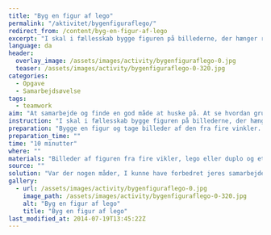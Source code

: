 ```yaml
---
title: "Byg en figur af lego"
permalink: "/aktivitet/bygenfiguraflego/"
redirect_from: /content/byg-en-figur-af-lego
excerpt: "I skal i fællesskab bygge figuren på billederne, der hænger rundt omkring figuren. I må ikke røre ved billederne, men I må gerne tage en legoklods med ud til billederne - men kun en ad gangen."
language: da
header:
  overlay_image: /assets/images/activity/bygenfiguraflego-0.jpg
  teaser: /assets/images/activity/bygenfiguraflego-0-320.jpg
categories:
  - Opgave
  - Samarbejdsøvelse
tags:
  - teamwork
aim: "At samarbejde og finde en god måde at huske på. At se hvordan gruppen får det organiseret."
instruction: "I skal i fællesskab bygge figuren på billederne, der hænger rundt omkring figuren. I må ikke røre ved billederne, men I må gerne tage en legoklods med ud til billederne - men kun en ad gangen."
preparation: "Bygge en figur og tage billeder af den fra fire vinkler. En bygget legofigur tages billeder af fra fire vinkler, billederne bliver lagt ud i hvert sit hjørne lokalet, og i midten af lokalet, står der evt. et bord med legoklodser."
preparation_time: ""
time: "10 minutter"
where: ""
materials: "Billeder af figuren fra fire vikler, lego eller duplo og et ur."
source: ""
solution: "Var der nogen måder, I kunne have forbedret jeres samarbejde på?"
gallery:
  - url: /assets/images/activity/bygenfiguraflego-0.jpg
    image_path: /assets/images/activity/bygenfiguraflego-0-320.jpg
    alt: "Byg en figur af lego"
    title: "Byg en figur af lego"
last_modified_at: 2014-07-19T13:45:22Z
---
```

